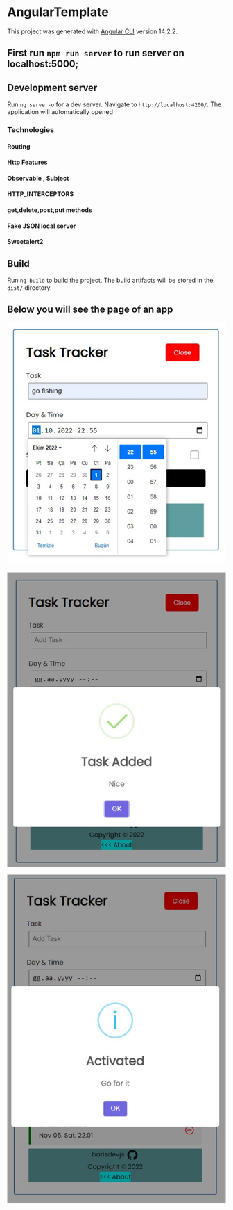 # AngularTemplate

This project was generated with [Angular CLI](https://github.com/angular/angular-cli) version 14.2.2.

## First run `npm run server` to run server on localhost:5000;

## Development server

Run `ng serve -o` for a dev server. Navigate to `http://localhost:4200/`. The application will automatically opened


### Technologies 

#### Routing
#### Http Features
#### Observable , Subject
#### HTTP_INTERCEPTORS
#### get,delete,post,put methods
#### Fake JSON local server
#### Sweetalert2


## Build

Run `ng build` to build the project. The build artifacts will be stored in the `dist/` directory.


## Below you will see the page of an app

![alt text](https://github.com/barisdevjs/angular-task-tracker/blob/main/src/assets/1.jpg)

![alt text](https://github.com/barisdevjs/angular-task-tracker/blob/main/src/assets/2.jpg)

![alt text](https://github.com/barisdevjs/angular-task-tracker/blob/main/src/assets/3.jpg)





